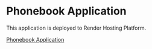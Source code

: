 # Phonebook Application
This application is deployed to Render Hosting Platform.

[Phonebook Application](https://render-test-9mt4.onrender.com)
